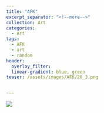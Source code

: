 ```yaml
---
title: "AFK"
excerpt_separator: "<!--more-->"
collection: Art
categories:
  - Art
tags:
  - AFK
  - art
  - random
header: 
  overlay_filter: 
  linear-gradient: blue, green
teaser: /assets/images/AFK/20_3.png


---
```

![](../../assets/images/AFK/20_3.png)